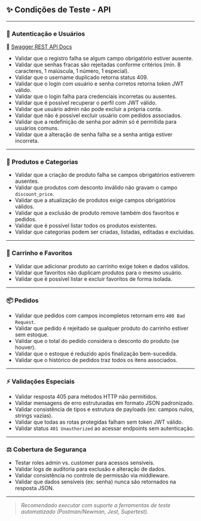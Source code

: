 ## ✨ Condições de Teste - API

---

### 🔐 Autenticação e Usuários

🔗 [Swagger REST API Docs](http://localhost:3005/api-docs/)

- Validar que o registro falha se algum campo obrigatório estiver ausente.
- Validar que senhas fracas são rejeitadas conforme critérios (mín. 8 caracteres, 1 maiúscula, 1 número, 1 especial).
- Validar que o username duplicado retorna status 409.
- Validar que o login com usuário e senha corretos retorna token JWT válido.
- Validar que o login falha para credenciais incorretas ou ausentes.
- Validar que é possível recuperar o perfil com JWT válido.
- Validar que usuário admin não pode excluir a própria conta.
- Validar que não é possível excluir usuário com pedidos associados.
- Validar que a redefinição de senha por admin só é permitida para usuários comuns.
- Validar que a alteração de senha falha se a senha antiga estiver incorreta.

---

### 💼 Produtos e Categorias

- Validar que a criação de produto falha se campos obrigatórios estiverem ausentes.
- Validar que produtos com desconto inválido não gravam o campo `discount_price`.
- Validar que a atualização de produtos exige campos obrigatórios válidos.
- Validar que a exclusão de produto remove também dos favoritos e pedidos.
- Validar que é possível listar todos os produtos existentes.
- Validar que categorias podem ser criadas, listadas, editadas e excluídas.

---

### 🛒 Carrinho e Favoritos

- Validar que adicionar produto ao carrinho exige token e dados válidos.
- Validar que favoritos não duplicam produtos para o mesmo usuário.
- Validar que é possível listar e excluir favoritos de forma isolada.

---

### 📦 Pedidos

- Validar que pedidos com campos incompletos retornam erro `400 Bad Request`.
- Validar que pedido é rejeitado se qualquer produto do carrinho estiver sem estoque.
- Validar que o total do pedido considera o desconto do produto (se houver).
- Validar que o estoque é reduzido após finalização bem-sucedida.
- Validar que o histórico de pedidos traz todos os itens associados.

---

### ⚡ Validações Especiais

- Validar resposta 405 para métodos HTTP não permitidos.
- Validar mensagens de erro estruturadas em formato JSON padronizado.
- Validar consistência de tipos e estrutura de payloads (ex: campos nulos, strings vazias).
- Validar que todas as rotas protegidas falham sem token JWT válido.
- Validar status `401 Unauthorized` ao acessar endpoints sem autenticação.

---

### ⚖️ Cobertura de Segurança

- Testar roles admin vs. customer para acessos sensíveis.
- Validar logs de auditoria para exclusão e alteração de dados.
- Validar consistência no controle de permissão via middleware.
- Validar que dados sensíveis (ex: senha) nunca são retornados na resposta JSON.

---

> _Recomendado executar com suporte a ferramentas de teste automatizado (Postman/Newman, Jest, Supertest)._
